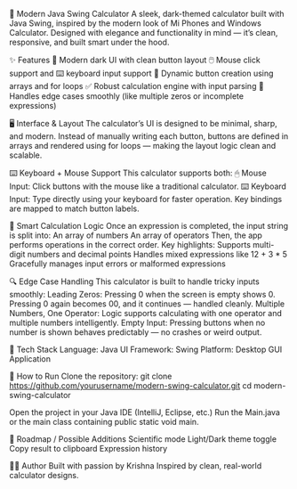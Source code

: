 🧮 Modern Java Swing Calculator
A sleek, dark-themed calculator built with Java Swing, inspired by the modern look of Mi Phones and Windows Calculator. Designed with elegance and functionality in mind — it’s clean, responsive, and built smart under the hood.

✨ Features
🖤 Modern dark UI with clean button layout
🖱️ Mouse click support and ⌨️ keyboard input support
🔁 Dynamic button creation using arrays and for loops
✅ Robust calculation engine with input parsing
🧩 Handles edge cases smoothly (like multiple zeros or incomplete expressions)

🖥️ Interface & Layout
The calculator’s UI is designed to be minimal, sharp, and modern. Instead of manually writing each button, buttons are defined in arrays and rendered using for loops — making the layout logic clean and scalable.

⌨️ Keyboard + Mouse Support
This calculator supports both:
🖱 Mouse Input: Click buttons with the mouse like a traditional calculator.
⌨️ Keyboard Input: Type directly using your keyboard for faster operation. Key bindings are mapped to match button labels.

🧠 Smart Calculation Logic
Once an expression is completed, the input string is split into:
An array of numbers
An array of operators
Then, the app performs operations in the correct order. Key highlights:
Supports multi-digit numbers and decimal points
Handles mixed expressions like 12 + 3 * 5
Gracefully manages input errors or malformed expressions

🔍 Edge Case Handling
This calculator is built to handle tricky inputs smoothly:
Leading Zeros: Pressing 0 when the screen is empty shows 0. Pressing 0 again becomes 00, and it continues — handled cleanly.
Multiple Numbers, One Operator: Logic supports calculating with one operator and multiple numbers intelligently.
Empty Input: Pressing buttons when no number is shown behaves predictably — no crashes or weird output.

🚀 Tech Stack
Language: Java
UI Framework: Swing
Platform: Desktop GUI Application

📁 How to Run
Clone the repository:
git clone https://github.com/yourusername/modern-swing-calculator.git
cd modern-swing-calculator

Open the project in your Java IDE (IntelliJ, Eclipse, etc.)
Run the Main.java or the main class containing public static void main.

🧭 Roadmap / Possible Additions
 Scientific mode
 Light/Dark theme toggle
 Copy result to clipboard
 Expression history

👨‍💻 Author
Built with passion by Krishna
Inspired by clean, real-world calculator designs.
